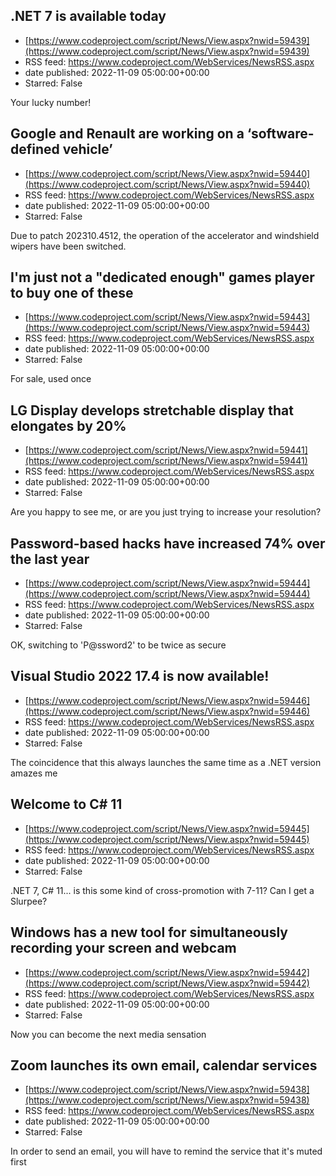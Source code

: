 ## .NET 7 is available today
 - [https://www.codeproject.com/script/News/View.aspx?nwid=59439](https://www.codeproject.com/script/News/View.aspx?nwid=59439)
 - RSS feed: https://www.codeproject.com/WebServices/NewsRSS.aspx
 - date published: 2022-11-09 05:00:00+00:00
 - Starred: False

Your lucky number!

## Google and Renault are working on a ‘software-defined vehicle’
 - [https://www.codeproject.com/script/News/View.aspx?nwid=59440](https://www.codeproject.com/script/News/View.aspx?nwid=59440)
 - RSS feed: https://www.codeproject.com/WebServices/NewsRSS.aspx
 - date published: 2022-11-09 05:00:00+00:00
 - Starred: False

Due to patch 202310.4512, the operation of the accelerator and windshield wipers have been switched.

## I'm just not a "dedicated enough" games player to buy one of these
 - [https://www.codeproject.com/script/News/View.aspx?nwid=59443](https://www.codeproject.com/script/News/View.aspx?nwid=59443)
 - RSS feed: https://www.codeproject.com/WebServices/NewsRSS.aspx
 - date published: 2022-11-09 05:00:00+00:00
 - Starred: False

For sale, used once

## LG Display develops stretchable display that elongates by 20%
 - [https://www.codeproject.com/script/News/View.aspx?nwid=59441](https://www.codeproject.com/script/News/View.aspx?nwid=59441)
 - RSS feed: https://www.codeproject.com/WebServices/NewsRSS.aspx
 - date published: 2022-11-09 05:00:00+00:00
 - Starred: False

Are you happy to see me, or are you just trying to increase your resolution?

## Password-based hacks have increased 74% over the last year
 - [https://www.codeproject.com/script/News/View.aspx?nwid=59444](https://www.codeproject.com/script/News/View.aspx?nwid=59444)
 - RSS feed: https://www.codeproject.com/WebServices/NewsRSS.aspx
 - date published: 2022-11-09 05:00:00+00:00
 - Starred: False

OK, switching to 'P@ssword2' to be twice as secure

## Visual Studio 2022 17.4 is now available!
 - [https://www.codeproject.com/script/News/View.aspx?nwid=59446](https://www.codeproject.com/script/News/View.aspx?nwid=59446)
 - RSS feed: https://www.codeproject.com/WebServices/NewsRSS.aspx
 - date published: 2022-11-09 05:00:00+00:00
 - Starred: False

The coincidence that this always launches the same time as a .NET version amazes me

## Welcome to C# 11
 - [https://www.codeproject.com/script/News/View.aspx?nwid=59445](https://www.codeproject.com/script/News/View.aspx?nwid=59445)
 - RSS feed: https://www.codeproject.com/WebServices/NewsRSS.aspx
 - date published: 2022-11-09 05:00:00+00:00
 - Starred: False

.NET 7, C# 11... is this some kind of cross-promotion with 7-11? Can I get a Slurpee?

## Windows has a new tool for simultaneously recording your screen and webcam
 - [https://www.codeproject.com/script/News/View.aspx?nwid=59442](https://www.codeproject.com/script/News/View.aspx?nwid=59442)
 - RSS feed: https://www.codeproject.com/WebServices/NewsRSS.aspx
 - date published: 2022-11-09 05:00:00+00:00
 - Starred: False

Now you can become the next media sensation

## Zoom launches its own email, calendar services
 - [https://www.codeproject.com/script/News/View.aspx?nwid=59438](https://www.codeproject.com/script/News/View.aspx?nwid=59438)
 - RSS feed: https://www.codeproject.com/WebServices/NewsRSS.aspx
 - date published: 2022-11-09 05:00:00+00:00
 - Starred: False

In order to send an email, you will have to remind the service that it's muted first
